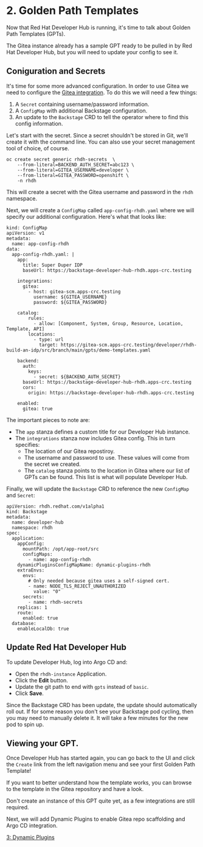 # 2. Golden Path Templates

Now that Red Hat Developer Hub is running, it's time to talk about Golden Path Templates (GPTs).

The Gitea instance already has a sample GPT ready to be pulled in by Red Hat Developer Hub, but you will need to update your config to see it.

## Coniguration and Secrets

It's time for some more advanced configuration.  In order to use Gitea we need to configure the [Gitea integration](https://backstage.io/docs/integrations/gitea/locations).  To do this we will need a few things:

1. A `Secret` containing username/password information.
2. A `ConfigMap` with additional Backstage configuration.
3. An update to the `Backstage` CRD to tell the operator where to find this config information.

Let's start with the secret.  Since a secret shouldn't be stored in Git, we'll create it with the command line.  You can also use your secret management tool of choice, of course.

```
oc create secret generic rhdh-secrets  \
    --from-literal=BACKEND_AUTH_SECRET=abc123 \
    --from-literal=GITEA_USERNAME=developer \
    --from-literal=GITEA_PASSWORD=openshift \
    -n rhdh
```

This will create a secret with the Gitea username and password in the `rhdh` namespace.

Next, we will create a `ConfigMap` called `app-config-rhdh.yaml` where we will specify our additional configuration.  Here's what that looks like:

```
kind: ConfigMap
apiVersion: v1
metadata:
  name: app-config-rhdh
data:
  app-config-rhdh.yaml: |
    app:
      title: Super Duper IDP
      baseUrl: https://backstage-developer-hub-rhdh.apps-crc.testing

    integrations:
      gitea:
        - host: gitea-scm.apps-crc.testing
          username: ${GITEA_USERNAME}
          password: ${GITEA_PASSWORD}

    catalog:
        rules:
          - allow: [Component, System, Group, Resource, Location, Template, API]
        locations:
          - type: url
            target: https://gitea-scm.apps-crc.testing/developer/rhdh-build-an-idp/src/branch/main/gpts/demo-templates.yaml
            
    backend:
      auth:
        keys:
          - secret: ${BACKEND_AUTH_SECRET}
      baseUrl: https://backstage-developer-hub-rhdh.apps-crc.testing
      cors:
        origin: https://backstage-developer-hub-rhdh.apps-crc.testing

    enabled:
      gitea: true
```

The important pieces to note are:

* The `app` stanza defines a custom title for our Developer Hub instance.
* The `integrations` stanza now includes Gitea config.  This in turn specifies:
    * The location of our Gitea repostiroy.
    * The username and password to use.  These values will come from the secret we created.
    * The `catalog` stanza points to the location in Gitea where our list of GPTs can be found.  This list is what will populate Developer Hub.

Finally, we will update the `Backstage` CRD to reference the new `ConfigMap` and `Secret`:

```
apiVersion: rhdh.redhat.com/v1alpha1
kind: Backstage
metadata:
  name: developer-hub
  namespace: rhdh
spec:
  application:
    appConfig:
      mountPath: /opt/app-root/src
      configMaps:
        - name: app-config-rhdh
    dynamicPluginsConfigMapName: dynamic-plugins-rhdh
    extraEnvs:
      envs:
        # Only needed because gitea uses a self-signed cert.
        - name: NODE_TLS_REJECT_UNAUTHORIZED
          value: "0"
      secrets:
        - name: rhdh-secrets
    replicas: 1
    route:
      enabled: true
  database:
    enableLocalDb: true
```

## Update Red Hat Developer Hub

To update Developer Hub, log into Argo CD and: 
* Open the `rhdh-instance` Application.
* Click the **Edit** button.
* Update the git path to end with `gpts` instead of `basic`.
* Click **Save**.

Since the Backstage CRD has been update, the update should automatically roll out.  If for some reason you don't see your Backstage pod cycling, then you may need to manually delete it.  It will take a few minutes for the new pod to spin up.

## Viewing your GPT.

Once Developer Hub has started again, you can go back to the UI and click the `Create` link from the left navigation menu and see your first Golden Path Template!

If you want to better understand how the template works, you can browse to the template in the Gitea repository and have a look.

Don't create an instance of this GPT quite yet, as a few integrations are still required.

Next, we will add Dynamic Plugins to enable Gitea repo scaffolding and Argo CD integration.

[3: Dynamic Plugins](03-dynamic-plugins.md)